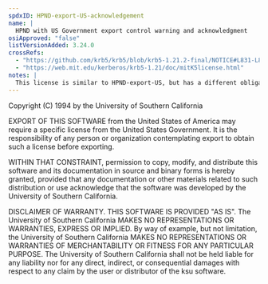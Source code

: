 ```yaml
---
spdxID: HPND-export-US-acknowledgement
name: |
  HPND with US Government export control warning and acknowledgment
osiApproved: "false"
listVersionAdded: 3.24.0
crossRefs: 
  - "https://github.com/krb5/krb5/blob/krb5-1.21.2-final/NOTICE#L831-L852"
  - "https://web.mit.edu/kerberos/krb5-1.21/doc/mitK5license.html"
notes: |
  This license is similar to HPND-export-US, but has a different obligation relating to notice and different disclaimer.
---
```


Copyright (C) 1994 by the University of Southern California

EXPORT OF THIS SOFTWARE from the United States of America may require a specific license from the United States Government. It is the responsibility of any person or organization contemplating export to obtain such a license before exporting.

WITHIN THAT CONSTRAINT, permission to copy, modify, and distribute this software and its documentation in source and binary forms is hereby granted, provided that any documentation or other materials related to such distribution or use acknowledge that the software was developed by the University of Southern California.

DISCLAIMER OF WARRANTY. THIS SOFTWARE IS PROVIDED "AS IS". The University of Southern California MAKES NO REPRESENTATIONS OR WARRANTIES, EXPRESS OR IMPLIED. By way of example, but not limitation, the University of Southern California MAKES NO REPRESENTATIONS OR WARRANTIES OF MERCHANTABILITY OR FITNESS FOR ANY PARTICULAR PURPOSE. The University of Southern California shall not be held liable for any liability nor for any direct, indirect, or consequential damages with respect to any claim by the user or distributor of the ksu software.

